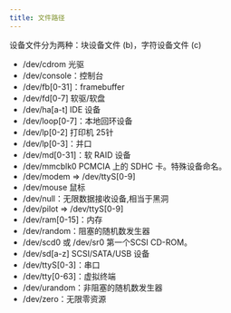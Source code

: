 ```yaml
---
title: 文件路径
---
```



设备文件分为两种：块设备文件 (b)，字符设备文件 (c)

- /dev/cdrom 光驱
- /dev/console：控制台
- /dev/fb[0-31]：framebuffer
- /dev/fd[0-7] 软驱/软盘
- /dev/ha[a-t] IDE 设备
- /dev/loop[0-7]：本地回环设备
- /dev/lp[0-2] 打印机 25针
- /dev/lp[0-3]：并口
- /dev/md[0-31]：软 RAID 设备
- /dev/mmcblk0 PCMCIA 上的 SDHC 卡。特殊设备命名。
- /dev/modem => /dev/ttyS[0-9]
- /dev/mouse 鼠标
- /dev/null：无限数据接收设备,相当于黑洞
- /dev/pilot => /dev/ttyS[0-9]
- /dev/ram[0-15]：内存
- /dev/random：阻塞的随机数发生器
- /dev/scd0 或 /dev/sr0 第一个SCSI CD-ROM。
- /dev/sd[a-z] SCSI/SATA/USB 设备
- /dev/ttyS[0-3]：串口
- /dev/tty[0-63]：虚拟终端
- /dev/urandom：非阻塞的随机数发生器
- /dev/zero：无限零资源
